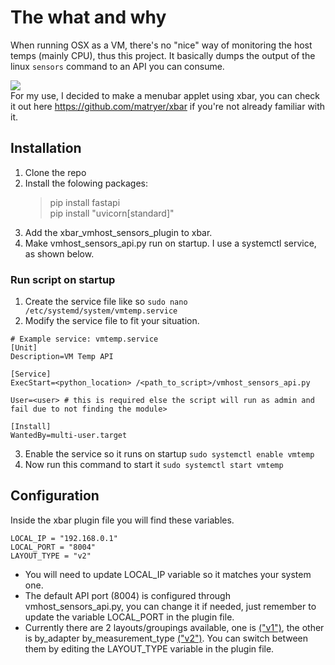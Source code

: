 
# The what and why
When running OSX as a VM, there's no "nice" way of monitoring the host temps (mainly CPU), thus this project. It basically dumps the output of the linux `sensors` command to an API you can consume.

![](https://i.imgur.com/Rx8zNeQ.png)  
For my use, I decided to make a menubar applet using xbar, you can check it out here https://github.com/matryer/xbar if you're not already familiar with it. 

## Installation 
1. Clone the repo
2. Install the folowing packages:
	> pip install fastapi  
	> pip install "uvicorn[standard]"
3. Add the xbar_vmhost_sensors_plugin to xbar.
4. Make vmhost_sensors_api.py run on startup. I use a systemctl service, as shown below.

### Run script on startup

1. Create the service file like so `sudo nano /etc/systemd/system/vmtemp.service`
2. Modify the service file to fit your situation.
```
# Example service: vmtemp.service
[Unit]
Description=VM Temp API

[Service]
ExecStart=<python_location> /<path_to_script>/vmhost_sensors_api.py

User=<user> # this is required else the script will run as admin and fail due to not finding the module>

[Install]
WantedBy=multi-user.target
```
3. Enable the service so it runs on startup `sudo systemctl enable vmtemp`
4. Now run this command to start it `sudo systemctl start vmtemp`

## Configuration

Inside the xbar plugin file you will find these variables.
```
LOCAL_IP = "192.168.0.1"
LOCAL_PORT = "8004"
LAYOUT_TYPE = "v2"
```
- You will need to update LOCAL_IP variable so it matches your system one.
- The default API port (8004) is configured through vmhost_sensors_api.py, you can change it if needed, just remember to update the variable LOCAL_PORT in the plugin file. 
- Currently there are 2 layouts/groupings available, one is [("v1")](./layout_v1.png), the other is by_adapter by_measurement_type [("v2")](./layout_v2.png). You can switch between them by editing the LAYOUT_TYPE variable in the plugin file.